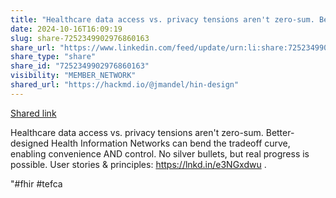 ```yaml
---
title: "Healthcare data access vs. privacy tensions aren't zero-sum. Better-designed…"
date: 2024-10-16T16:09:19
slug: share-7252349902976860163
share_url: "https://www.linkedin.com/feed/update/urn:li:share:7252349902976860163"
share_type: "share"
share_id: "7252349902976860163"
visibility: "MEMBER_NETWORK"
shared_url: "https://hackmd.io/@jmandel/hin-design"
---
```


[Shared link](https://hackmd.io/@jmandel/hin-design)

Healthcare data access vs. privacy tensions aren't zero-sum. Better-designed Health Information Networks can bend the tradeoff curve, enabling convenience AND control. No silver bullets, but real progress is possible. User stories & principles: https://lnkd.in/e3NGxdwu .

"#fhir #tefca
